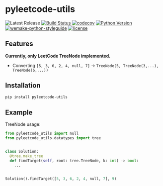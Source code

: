 # pyleetcode-utils

![Latest Release](https://img.shields.io/github/v/release/smokevadim/pyleetcode-utils?sort=semver)
[![Build Status](https://github.com/smokevadim/pyleetcode-utils/actions/workflows/test.yml/badge.svg?event=push)](https://github.com/smokevadim/pyleetcode-utils/actions/workflows/test.yml/badge.svg?event=push)
[![codecov](https://codecov.io/gh/smokevadim/pyleetcode-utils/branch/master/graph/badge.svg)](https://codecov.io/gh/smokevadim/pyleetcode-utils)
[![Python Version](https://img.shields.io/pypi/pyversions/pyleetcode-utils.svg)](https://pypi.org/project/pyleetcode-utils/)
[![wemake-python-styleguide](https://img.shields.io/badge/style-wemake-000000.svg)](https://github.com/wemake-services/wemake-python-styleguide)
[![license](https://img.shields.io/badge/License-MIT-yellow.svg)](https://github.com/smokevadim/pyleetcode-utils/blob/master/LICENSE)

## Features

__Currently, only LeetCode TreeNode implemented.__  
- Converting `[5, 3, 6, 2, 4, null, 7]` -> `TreeNode(5, TreeNode(3,...), TreeNode(6,...))`

## Installation

```bash
pip install pyleetcode-utils
```

## Example

TreeNode usage:

```python
from pyleetcode_utils import null
from pyleetcode_utils.datatypes import tree


class Solution:
  @tree.make_tree
  def findTarget(self, root: tree.TreeNode, k: int) -> bool:
    ...


Solution().findTarget([5, 3, 6, 2, 4, null, 7], 9)
```
